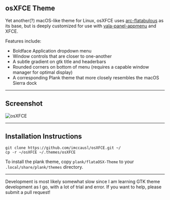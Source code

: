 osXFCE Theme
---

Yet another(?) macOS-like theme for Linux, osXFCE uses [arc-flatabulous](https://github.com/andreisergiu98/arc-flatabulous-theme) as its base, 
but is deeply customized for use with [vala-panel-appmenu](https://github.com/rilian-la-te/vala-panel-appmenu) and XFCE.

Features include: 
- Boldface Application dropdown menu
- Window controls that are closer to one-another
- A subtle gradient on gtk title and headerbars
- Rounded corners on bottom of menu (requires a capable window manager for optimal display)
- A corresponding Plank theme that more closely resembles the macOS Sierra dock

---
Screenshot
---
![osXFCE](http://i.imgur.com/uZb9wpO.png)

---
Installation Instructions
---
```
git clone https://github.com/imccausl/osXFCE.git ~/
cp -r ~/osXFCE ~/.themes/osXFCE
```

To install the plank theme, copy `plank/flataOSX-Theme` to your `.local/share/plank/themes` directory.

---

Development is most likely somewhat slow since I am learning GTK theme development as I go, 
with a lot of trial and error. If you want to help, please submit a pull request!